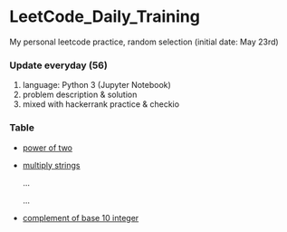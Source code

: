 # LeetCode_Daily_Training
My personal leetcode practice, random selection (initial date: May 23rd)
### Update everyday (56)
1) language: Python 3 (Jupyter Notebook)
2) problem description & solution 
3) mixed with hackerrank practice & checkio
### Table
* [power of two](https://github.com/xlyue92/LeetCode_Daily_Training/blob/master/%20power%20of%20two.ipynb)
* [multiply strings](https://github.com/xlyue92/LeetCode_Daily_Training/blob/master/multiply%20strings.ipynb)

     ...
     
     ...
   
* [complement of base 10 integer](https://github.com/xlyue92/LeetCode_Daily_Training/blob/master/complement%20of%20base%2010%20integer.ipynb)
